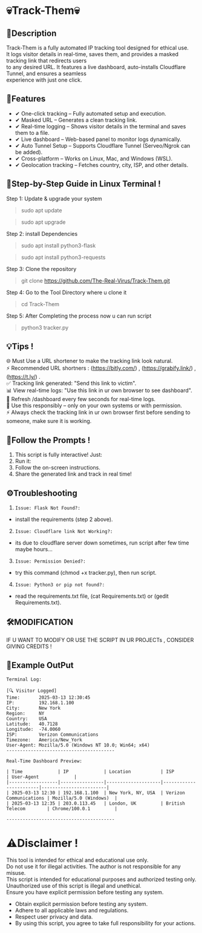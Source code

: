 # 💀Track-Them💀

## 📜Description
Track-Them is a fully automated IP tracking tool designed for ethical use.  
It logs visitor details in real-time, saves them, and provides a masked tracking link that redirects users  
to any desired URL. It features a live dashboard, auto-installs Cloudflare Tunnel, and ensures a seamless  
experience with just one click.  

## 🔑Features
- ✔ One-click tracking – Fully automated setup and execution.  
- ✔ Masked URL – Generates a clean tracking link.  
- ✔ Real-time logging – Shows visitor details in the terminal and saves them to a file.  
- ✔ Live dashboard – Web-based panel to monitor logs dynamically.  
- ✔ Auto Tunnel Setup – Supports Cloudflare Tunnel (Serveo/Ngrok can be added).  
- ✔ Cross-platform – Works on Linux, Mac, and Windows (WSL).  
- ✔ Geolocation tracking – Fetches country, city, ISP, and other details.  

## 🚀Step-by-Step Guide in Linux Terminal !

Step 1: Update & upgrade your system  
>sudo apt update  

>sudo apt upgrade  

Step 2: install Dependencies  
>sudo apt install python3-flask  

>sudo apt install python3-requests  

Step 3: Clone the repository  
>git clone https://github.com/The-Real-Virus/Track-Them.git  

Step 4: Go to the Tool Directory where u clone it  
>cd Track-Them  

Step 5: After Completing the process now u can run script  
>python3 tracker.py  

## 💡Tips !
🌐 Must Use a URL shortener to make the tracking link look natural.  
⚡ Recommended URL shortners : (https://bitly.com/) , (https://grabify.link/) , (https://t.ly/) .  
✅ Tracking link generated: "Send this link to victim".  
📊 View real-time logs: "Use this link in ur own browser to see dashboard".  
🔄 Refresh /dashboard every few seconds for real-time logs.  
🛑 Use this responsibly – only on your own systems or with permission.  
⚡ Always check the tracking link in ur own browser first before sending to someone, make sure it is working.  

## 🤝Follow the Prompts !
1) This script is fully interactive! Just:  
2) Run it:  
3) Follow the on-screen instructions.  
4) Share the generated link and track in real time!  

## ⚙️Troubleshooting

1) `Issue: Flask Not Found?:`  
- install the requirements (step 2 above).  

2) `Issue: Cloudflare link Not Working?:`  
- its due to cloudflare server down sometimes, run script after few time maybe hours...  

3) `Issue: Permission Denied?:`  
- try this command (chmod +x tracker.py), then run script.  

4) `Issue: Python3 or pip not found?:`  
- read the requirements.txt file, (cat Requirements.txt) or (gedit Requirements.txt).  

## 🛠️MODIFICATION 

IF U WANT TO MODIFY OR USE THE SCRIPT IN UR PROJECTs , CONSIDER GIVING CREDITS !  

## 📂Example OutPut

	Terminal Log:

	[🔍 Visitor Logged]
	Time:       2025-03-13 12:30:45
	IP:         192.168.1.100
	City:       New York
	Region:     NY
	Country:    USA
	Latitude:   40.7128
	Longitude:  -74.0060
	ISP:        Verizon Communications
	Timezone:   America/New_York
	User-Agent: Mozilla/5.0 (Windows NT 10.0; Win64; x64)
	----------------------------------------

	Real-Time Dashboard Preview:

	| Time             | IP             | Location           | ISP                    | User-Agent             |  
	|------------------|----------------|--------------------|------------------------|------------------------|  
	| 2025-03-13 12:30 | 192.168.1.100  | New York, NY, USA  | Verizon Communications | Mozilla/5.0 (Windows)  |  
	| 2025-03-13 12:35 | 203.0.113.45   | London, UK         | British Telecom        | Chrome/100.0.1         |  

	----------------------------------------

# ⚠️Disclaimer !
This tool is intended for ethical and educational use only.  
Do not use it for illegal activities. The author is not responsible for any misuse.  
This script is intended for educational purposes and authorized testing only.  
Unauthorized use of this script is illegal and unethical.  
Ensure you have explicit permission before testing any system.  
- Obtain explicit permission before testing any system.  
- Adhere to all applicable laws and regulations.  
- Respect user privacy and data.  
- By using this script, you agree to take full responsibility for your actions.  
